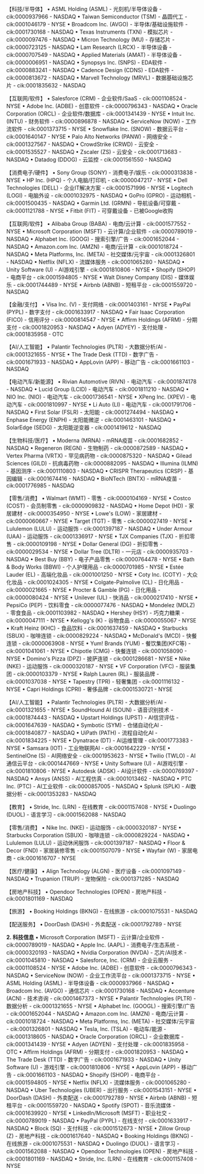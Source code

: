 【科技/半导体】
• ASML Holding (ASML) - 光刻机/半导体设备 - cik:0000937966 - NASDAQ
• Taiwan Semiconductor (TSM) - 晶圆代工 - cik:0001046179 - NYSE
• Broadcom Inc. (AVGO) - 半导体/基础设施软件 - cik:0001730168 - NASDAQ
• Texas Instruments (TXN) - 模拟芯片 - cik:0000097476 - NASDAQ
• Micron Technology (MU) - 存储芯片 - cik:0000723125 - NASDAQ
• Lam Research (LRCX) - 半导体设备 - cik:0000707549 - NASDAQ
• Applied Materials (AMAT) - 半导体设备 - cik:0000006951 - NASDAQ
• Synopsys Inc. (SNPS) - EDA软件 - cik:0000883241 - NASDAQ
• Cadence Design (CDNS) - EDA软件 - cik:0000813672 - NASDAQ
• Marvell Technology (MRVL) - 数据基础设施芯片 - cik:0001835632 - NASDAQ

【互联网/软件】
• Salesforce (CRM) - 企业软件/SaaS - cik:0001108524 - NYSE
• Adobe Inc. (ADBE) - 创意软件 - cik:0000796343 - NASDAQ
• Oracle Corporation (ORCL) - 企业软件/数据库 - cik:0001341439 - NYSE
• Intuit Inc. (INTU) - 财务软件 - cik:0000896878 - NASDAQ
• ServiceNow (NOW) - 工作流软件 - cik:0001373715 - NYSE
• Snowflake Inc. (SNOW) - 数据云平台 - cik:0001640147 - NYSE
• Palo Alto Networks (PANW) - 网络安全 - cik:0001327567 - NASDAQ
• CrowdStrike (CRWD) - 云安全 - cik:0001535527 - NASDAQ
• Zscaler (ZS) - 云安全 - cik:0001713683 - NASDAQ
• Datadog (DDOG) - 云监控 - cik:0001561550 - NASDAQ

【消费电子/硬件】
• Sony Group (SONY) - 消费电子/娱乐 - cik:0000313838 - NYSE
• HP Inc. (HPQ) - 个人电脑/打印机 - cik:0000047217 - NYSE
• Dell Technologies (DELL) - 企业IT解决方案 - cik:0001571996 - NYSE
• Logitech (LOGI) - 电脑外设 - cik:0001032975 - NASDAQ
• GoPro (GPRO) - 运动相机 - cik:0001500435 - NASDAQ
• Garmin Ltd. (GRMN) - 导航设备/可穿戴 - cik:0001121788 - NYSE
• Fitbit (FIT) - 可穿戴设备 - 已被Google收购

【互联网/软件】
• Alibaba Group (BABA) - 电商/云计算 - cik:0001577552 - NYSE
• Microsoft Corporation (MSFT) - 云计算/企业软件 - cik:0000789019 - NASDAQ
• Alphabet Inc. (GOOG) - 搜索引擎/广告 - cik:0001652044 - NASDAQ
• Amazon.com Inc. (AMZN) - 电商/云计算 - cik:0001018724 - NASDAQ
• Meta Platforms, Inc. (META) - 社交媒体/元宇宙 - cik:0001326801 - NASDAQ
• Netflix (NFLX) - 流媒体服务 - cik:0001065280 - NASDAQ
• Unity Software (U) - AI游戏引擎 - cik:0001810806 - NYSE
• Shopify (SHOP) - 电商平台 - cik:0001594805 - NYSE
• Walt Disney Company (DIS) - 媒体娱乐 - cik:0001744489 - NYSE
• Airbnb (ABNB) - 短租平台 - cik:0001559720 - NASDAQ

【金融/支付】
• Visa Inc. (V) - 支付网络 - cik:0001403161 - NYSE
• PayPal (PYPL) - 数字支付 - cik:0001633917 - NASDAQ
• Fair Isaac Corporation (FICO) - 信用评分 - cik:0000814547 - NYSE
• Affirm Holdings (AFRM) - 分期支付 - cik:0001820953 - NASDAQ
• Adyen (ADYEY) - 支付处理 - cik:0001835958 - OTC

【AI/人工智能】
• Palantir Technologies (PLTR) - 大数据分析/AI - cik:0001321655 - NYSE
• The Trade Desk (TTD) - 数字广告 - cik:0001671933 - NASDAQ
• AppLovin (APP) - 移动广告 - cik:0001661103 - NASDAQ

【电动汽车/新能源】
• Rivian Automotive (RIVN) - 电动汽车 - cik:0001874178 - NASDAQ
• Lucid Group (LCID) - 电动汽车 - cik:0001811210 - NASDAQ
• NIO Inc. (NIO) - 电动汽车 - cik:0001736541 - NYSE
• XPeng Inc. (XPEV) - 电动汽车 - cik:0001810997 - NYSE
• Li Auto (LI) - 电动汽车 - cik:0001791706 - NASDAQ
• First Solar (FSLR) - 太阳能 - cik:0001274494 - NASDAQ
• Enphase Energy (ENPH) - 太阳能微逆 - cik:0001463101 - NASDAQ
• SolarEdge (SEDG) - 太阳能逆变器 - cik:0001419612 - NASDAQ

【生物科技/医疗】
• Moderna (MRNA) - mRNA疫苗 - cik:0001682852 - NASDAQ
• Regeneron (REGN) - 生物制药 - cik:0000872589 - NASDAQ
• Vertex Pharma (VRTX) - 罕见病药物 - cik:0000875320 - NASDAQ
• Gilead Sciences (GILD) - 抗病毒药物 - cik:0000882095 - NASDAQ
• Illumina (ILMN) - 基因测序 - cik:0001110803 - NASDAQ
• CRISPR Therapeutics (CRSP) - 基因编辑 - cik:0001674416 - NASDAQ
• BioNTech (BNTX) - mRNA疫苗 - cik:0001776985 - NASDAQ

【零售/消费】
• Walmart (WMT) - 零售 - cik:0000104169 - NYSE
• Costco (COST) - 会员制零售 - cik:0000909832 - NASDAQ
• Home Depot (HD) - 家居建材 - cik:0000354950 - NYSE
• Lowe's (LOW) - 家居建材 - cik:0000060667 - NYSE
• Target (TGT) - 零售 - cik:0000027419 - NYSE
• Lululemon (LULU) - 运动服饰 - cik:0001397187 - NASDAQ
• Under Armour (UAA) - 运动服饰 - cik:0001336917 - NYSE
• TJX Companies (TJX) - 折扣零售 - cik:0000109198 - NYSE
• Dollar General (DG) - 折扣零售 - cik:0000029534 - NYSE
• Dollar Tree (DLTR) - 一元店 - cik:0000935703 - NASDAQ
• Best Buy (BBY) - 电子产品零售 - cik:0000764478 - NYSE
• Bath & Body Works (BBWI) - 个人护理用品 - cik:0000701985 - NYSE
• Estée Lauder (EL) - 高端化妆品 - cik:0001001250 - NYSE
• Coty Inc. (COTY) - 大众化妆品 - cik:0001024305 - NYSE
• Colgate-Palmolive (CL) - 日化用品 - cik:0000021665 - NYSE
• Procter & Gamble (PG) - 日化用品 - cik:0000080424 - NYSE
• Unilever (UL) - 快消品 - cik:0000217410 - NYSE
• PepsiCo (PEP) - 饮料零食 - cik:0000077476 - NASDAQ
• Mondelez (MDLZ) - 零食食品 - cik:0001103982 - NASDAQ
• Hershey (HSY) - 巧克力糖果 - cik:0000047111 - NYSE
• Kellogg's (K) - 谷物食品 - cik:0000055067 - NYSE
• Kraft Heinz (KHC) - 食品饮料 - cik:0001637459 - NASDAQ
• Starbucks (SBUX) - 咖啡连锁 - cik:0000829224 - NASDAQ
• McDonald's (MCD) - 快餐连锁 - cik:0000063908 - NYSE
• Yum! Brands (YUM) - 餐饮集团(KFC等) - cik:0001041061 - NYSE
• Chipotle (CMG) - 快餐连锁 - cik:0001058090 - NYSE
• Domino's Pizza (DPZ) - 披萨连锁 - cik:0001286681 - NYSE
• Nike (NKE) - 运动服饰 - cik:0000320187 - NYSE
• VF Corporation (VFC) - 服装集团 - cik:0000103379 - NYSE
• Ralph Lauren (RL) - 服装品牌 - cik:0001037038 - NYSE
• Tapestry (TPR) - 轻奢集团 - cik:0001116132 - NYSE
• Capri Holdings (CPRI) - 奢侈品牌 - cik:0001530721 - NYSE

【AI/人工智能】
• Palantir Technologies (PLTR) - 大数据分析/AI - cik:0001321655 - NYSE
• SoundHound AI (SOUN) - 语音识别技术 - cik:0001874443 - NASDAQ
• Upstart Holdings (UPST) - AI信贷评估 - cik:0001647639 - NASDAQ
• Symbotic (SYM) - 仓储自动化AI - cik:0001840877 - NASDAQ
• UiPath (PATH) - 流程自动化AI - cik:0001834225 - NYSE
• Dynatrace (DT) - AI运维管理 - cik:0001773383 - NYSE
• Samsara (IOT) - 工业物联网AI - cik:0001642229 - NYSE
• SentinelOne (S) - AI网络安全 - cik:0001953623 - NYSE
• Twilio (TWLO) - AI通信云平台 - cik:0001447669 - NYSE
• Unity Software (U) - AI游戏引擎 - cik:0001810806 - NYSE
• Autodesk (ADSK) - AI设计软件 - cik:0000769397 - NASDAQ
• Ansys (ANSS) - AI工程仿真 - cik:0001013462 - NASDAQ
• PTC Inc. (PTC) - AI工业软件 - cik:0000857005 - NASDAQ
• Splunk (SPLK) - AI数据分析 - cik:0001353283 - NASDAQ

【教育】
• Stride, Inc. (LRN) - 在线教育 - cik:0001157408 - NYSE
• Duolingo (DUOL) - 语言学习 - cik:0001562088 - NASDAQ

【零售/消费】
• Nike Inc. (NKE) - 运动服饰 - cik:0000320187 - NYSE
• Starbucks Corporation (SBUX) - 咖啡连锁 - cik:0000829224 - NASDAQ
• Lululemon (LULU) - 运动休闲服饰 - cik:0001397187 - NASDAQ
• Floor & Decor (FND) - 家居装修零售 - cik:0001507079 - NYSE
• Wayfair (W) - 家居电商 - cik:0001616707 - NYSE

【医疗/健康】
• Align Technology (ALGN) - 医疗设备 - cik:0001097149 - NASDAQ
• Trupanion (TRUP) - 宠物保险 - cik:0001371285 - NASDAQ

【房地产科技】
• Opendoor Technologies (OPEN) - 房地产科技 - cik:0001801169 - NASDAQ

【旅游】
• Booking Holdings (BKNG) - 在线旅游 - cik:0001075531 - NASDAQ

【配送服务】
• DoorDash (DASH) - 外卖配送 - cik:0001792789 - NYSE


**2. 科技信息**
• Microsoft Corporation (MSFT) - 云计算/企业软件 - cik:0000789019 - NASDAQ
• Apple Inc. (AAPL) - 消费电子/生态系统 - cik:0000320193 - NASDAQ
• Nvidia Corporation (NVDA) - 芯片/AI技术 - cik:0001045810 - NASDAQ
• Salesforce, Inc. (CRM) - 企业云服务 - cik:0001108524 - NYSE
• Adobe Inc. (ADBE) - 创意软件 - cik:0000796343 - NASDAQ
• ServiceNow (NOW) - 企业工作流平台 - cik:0001373715 - NYSE
• ASML Holding (ASML) - 半导体设备 - cik:0000937966 - NASDAQ
• Broadcom Inc. (AVGO) - 通信芯片 - cik:0001730168 - NASDAQ
• Accenture (ACN) - 技术咨询 - cik:0001467373 - NYSE
• Palantir Technologies (PLTR) - 数据分析 - cik:0001321655 - NYSE
• Alphabet Inc. (GOOGL) - 搜索引擎/广告 - cik:0001652044 - NASDAQ
• Amazon.com Inc. (AMZN) - 电商/云计算 - cik:0001018724 - NASDAQ
• Meta Platforms, Inc. (META) - 社交媒体/元宇宙 - cik:0001326801 - NASDAQ
• Tesla, Inc. (TSLA) - 电动车/能源 - cik:0001318605 - NASDAQ
• Oracle Corporation (ORCL) - 企业数据库 - cik:0001341439 - NYSE
• Adyen (ADYEN) - 支付处理 - cik:0001835958 - OTC
• Affirm Holdings (AFRM) - 分期支付 - cik:0001820953 - NASDAQ
• The Trade Desk (TTD) - 数字广告 - cik:0001671933 - NASDAQ
• Unity Software (U) - 游戏引擎 - cik:0001810806 - NYSE
• AppLovin (APP) - 移动广告 - cik:0001661103 - NASDAQ
• Shopify (SHOP) - 电商平台 - cik:0001594805 - NYSE
• Netflix (NFLX) - 流媒体服务 - cik:0001065280 - NASDAQ
• Uber Technologies (UBER) - 出行服务 - cik:0001543151 - NYSE
• DoorDash (DASH) - 外卖配送 - cik:0001792789 - NYSE
• Airbnb (ABNB) - 短租平台 - cik:0001559720 - NASDAQ
• Spotify (SPOT) - 音乐流媒体 - cik:0001639920 - NYSE
• LinkedIn/Microsoft (MSFT) - 职业社交 - cik:0000789019 - NASDAQ
• PayPal (PYPL) - 在线支付 - cik:0001633917 - NASDAQ
• Block (SQ) - 支付科技 - cik:0001512673 - NYSE
• Zillow Group (Z) - 房地产科技 - cik:0001617640 - NASDAQ
• Booking Holdings (BKNG) - 在线旅游 - cik:0001075531 - NASDAQ
• Duolingo (DUOL) - 语言学习 - cik:0001562088 - NASDAQ
• Opendoor Technologies (OPEN) - 房地产科技 - cik:0001801169 - NASDAQ
• Stride, Inc. (LRN) - 在线教育 - cik:0001157408 - NYSE